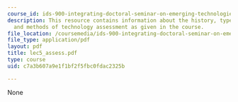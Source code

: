 ```yaml
---
course_id: ids-900-integrating-doctoral-seminar-on-emerging-technologies-fall-2005
description: This resource contains information about the history, types, purpose
  and methods of technology assessment as given in the course.
file_location: /coursemedia/ids-900-integrating-doctoral-seminar-on-emerging-technologies-fall-2005/c7a3b607a9e1f1bf2f5fbc0fdac2325b_lec5_assess.pdf
file_type: application/pdf
layout: pdf
title: lec5_assess.pdf
type: course
uid: c7a3b607a9e1f1bf2f5fbc0fdac2325b

---
```

None